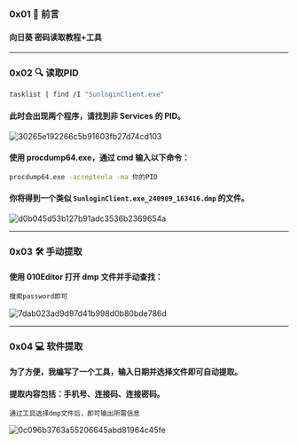 
### 0x01 🌟 前言
#### 向日葵 密码读取教程+工具

----------
### 0x02 🔍 读取PID
```bash
tasklist | find /I "SunloginClient.exe"
```
#### 此时会出现两个程序，请找到非 Services 的 PID。
![30265e192266c5b91603fb27d74cd103](https://github.com/user-attachments/assets/dead6f51-a780-4bab-9a34-9d447b947af4)

#### 使用 procdump64.exe，通过 cmd 输入以下命令：
```bash
procdump64.exe -accepteula -ma 你的PID
```
#### 你将得到一个类似 `SunloginClient.exe_240909_163416.dmp` 的文件。
![d0b045d53b127b91adc3536b2369654a](https://github.com/user-attachments/assets/791090e3-d92f-4433-9dd4-1210f5020f1e)

-----------
### 0x03 🛠 手动提取
#### 使用 010Editor 打开 dmp 文件并手动查找：
```bash
搜索password即可
```
![7dab023ad9d97d41b998d0b80bde786d](https://github.com/user-attachments/assets/d420b6ec-2733-4a7a-8a8c-75a6b298abe5)

-----------
### 0x04 💻 软件提取
#### 为了方便，我编写了一个工具，输入日期并选择文件即可自动提取。
#### 提取内容包括：手机号、连接码、连接密码。
```bash
通过工具选择dmp文件后，即可输出所需信息
```
![0c096b3763a55206645abd81964c45fe](https://github.com/user-attachments/assets/e9437c59-e095-45b9-9b16-0afa8c63b75a)
